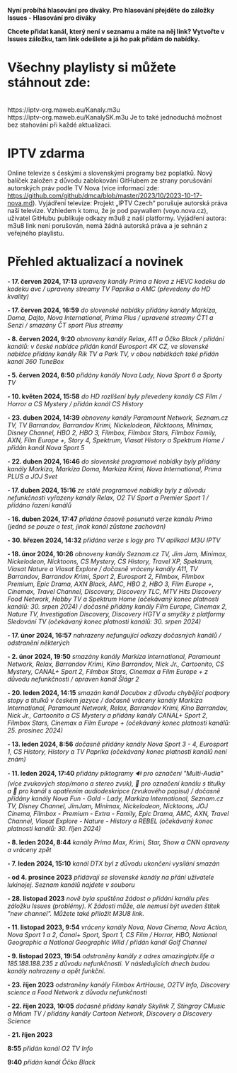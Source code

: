 **Nyní probíhá hlasování pro diváky. Pro hlasování přejděte do záložky Issues - Hlasování pro diváky**

**Chcete přidat kanál, který není v seznamu a máte na něj link? Vytvořte v Issues záložku, tam link odešlete a já ho pak přidám do nabídky.**
# Všechny playlisty si můžete stáhnout zde:
<br>
https://iptv-org.maweb.eu/Kanaly.m3u
<br>
https://iptv-org.maweb.eu/KanalySK.m3u
Je to také jednoduchá možnost bez stahování při každé aktualizaci.

# IPTV zdarma
Online televize s českými a slovenskými programy bez poplatků. Nový balíček založen z důvodu zablokování GitHubem ze strany porušování autorských práv podle TV Nova (více informací zde: https://github.com/github/dmca/blob/master/2023/10/2023-10-17-nova.md).
Vyjádření televize: Projekt „IPTV Czech“ porušuje autorská práva naší televize. Vzhledem k tomu, že je pod paywallem (voyo.nova.cz), uživatel GitHubu publikuje odkazy m3u8 z naší platformy. Vyjádření autora: m3u8 link není porušován, nemá žádná autorská práva a je sehnán z veřejného playlistu.

# Přehled aktualizací a novinek
**- 17. červen 2024, 17:13**
*upraveny kanály Prima a Nova z HEVC kodeku do kodeku avc / upraveny streamy TV Paprika a AMC (převedeny do HD kvality)*

**- 17. červen 2024, 16:59**
*do slovenské nabídky přidány kanály Markíza, Doma, Dajto, Nova International, Prima Plus / upravené streamy ČT1 a Senzi / smazány ČT sport Plus streamy*

**- 8. červen 2024, 9:20**
*obnoveny kanály Relax, A11 a Óčko Black / přidání kanálů: v české nabídce přidán kanál Eurosport 4K CZ, ve slovenské nabídce přidány kanály Rik TV a Park TV, v obou nabídkách také přidán kanál 360 TuneBox*

**- 5. červen 2024, 6:50**
*přidány kanály Nova Lady, Nova Sport 6 a Sporty TV*

**- 10. květen 2024, 15:58**
*do HD rozlišení byly převedeny kanály CS Film / Horror a CS Mystery / přidán kanál CS History*

**- 23. duben 2024, 14:39**
*obnoveny kanály Paramount Network, Seznam.cz TV, TV Barrandov, Barrandov Krimi, Nickelodeon, Nicktoons, Minimax, Disney Channel, HBO 2, HBO 3, Filmbox, Filmbox Stars, Filmbox Family, AXN, Film Europe +, Story 4, Spektrum, Viasat History a Spektrum Home / přidán kanál Nova Sport 5*

**- 22. duben 2024, 16:46**
*do slovenské programové nabídky byly přidány kanály Markíza, Markíza Doma, Markíza Krimi, Nova International, Prima PLUS a JOJ Svet*

**- 17. duben 2024, 15:16**
*ze stálé programové nabídky byly z důvodu nefunkčnosti vyřazeny kanály Relax, O2 TV Sport a Premier Sport 1 / přidáno řazení kanálů*

**- 16. duben 2024, 17:47**
*přidána časově posunutá verze kanálu Prima (jedná se pouze o test, jinak kanál zůstane zachován)*

**- 30. březen 2024, 14:32**
*přidána verze s logy pro TV aplikaci M3U IPTV*

**- 18. únor 2024, 10:26**
*obnoveny kanály Seznam.cz TV, Jim Jam, Minimax, Nickelodeon, Nicktoons, CS Mystery, CS History, Travel XP, Spektrum, Viasat Nature a Viasat Explore / dočasně vráceny kanály A11, TV Barrandov, Barrandov Krimi, Sport 2, Eurosport 2, Filmbox, Filmbox Premium, Epic Drama, AXN Black, AMC, HBO 2, HBO 3, Film Europe +, Cinemax, Travel Channel, Discovery, Discovery TLC, MTV Hits Discovery Food Network, Hobby TV a Spektrum Home (očekávaný konec platnosti kanálů: 30. srpen 2024) / dočasně přidány kanály Film Europe, Cinemax 2, Nature TV, Investigation Discovery, Discovery HGTV a smyčky z platformy Sledování TV (očekávaný konec platnosti kanálů: 30. srpen 2024)*

**- 17. únor 2024, 16:57**
*nahrazeny nefungující odkazy dočasných kanálů / odstranění některých*

**- 2. únor 2024, 19:50**
*smazány kanály Markíza International, Paramount Network, Relax, Barrandov Krimi, Kino Barrandov, Nick Jr., Cartoonito, CS Mystery, CANAL+ Sport 2, Filmbox Stars, Cinemax a Film Europe + z důvodu nefunkčnosti / opraven kanál Šlágr 2*

**- 20. leden 2024, 14:15**
*smazán kanál Docubox z důvodu chybějící podpory stopy a titulků v českém jazyce / dočasně vráceny kanály Markíza International, Paramount Network, Relax, Barrandov Krimi, Kino Barrandov, Nick Jr., Cartoonito a CS Mystery a přidány kanály CANAL+ Sport 2, Filmbox Stars, Cinemax a Film Europe + (očekávaný konec platnosti kanálů: 25. prosinec 2024)*

**- 13. leden 2024, 8:56**
*dočasně přidány kanály Nova Sport 3 - 4, Eurosport 1, CS History, History a TV Paprika (očekávaný konec platnosti kanálů není znám)*

**- 11. leden 2024, 17:40**
*přidány piktogramy 🔊 pro označení "Multi-Audia" (více zvukových stop/mono a stereo zvuk), 📜 pro označení kanálu s titulky a 🦻 pro kanál s opatřením audiodeskripce (zvukového popisu) / dočasně přidány kanály Nova Fun - Gold - Lady, Markíza International, Seznam.cz TV, Disney Channel, JimJam, Minimax, Nickelodeon, Nicktoons, JOJ Cinema, Filmbox - Premium - Extra - Family, Epic Drama, AMC, AXN, Travel Channel, Viasat Explore - Nature - History a REBEL (očekávaný konec platnosti kanálů: 30. říjen 2024)*

**- 8. leden 2024, 8:44**
*kanály Prima Max, Krimi, Star, Show a CNN opraveny a vráceny zpět*

**- 7. leden 2024, 15:10**
*kanál DTX byl z důvodu ukončení vysílání smazán*

**- od 4. prosince 2023**
*přidávají se slovenské kanály na přání uživatele lukinojej. Seznam kanálů najdete v souboru*

**- 28. listopad 2023**
*nově byla spuštěna žádost o přidání kanálu přes záložku Issues (problémy). K žádosti může, ale nemusí být uveden štítek "new channel". Můžete také přiložit M3U8 link.*

**- 11. listopad 2023, 9:54**
*vráceny kanály Nova, Nova Cinema, Nova Action, Nova Sport 1 a 2, Canal+ Sport, Sport 1, CS Film / Horror, HBO, National Geographic a National Geographic Wild / přidán kanál Golf Channel*

**- 9. listopad 2023, 19:54**
*odstraněny kanály z adres amazingiptv.life a 185.188.188.235 z důvodu nefunkčnosti. V následujících dnech budou kanály nahrazeny a opět funkční.*

**- 23. říjen 2023**
*odstraněny kanály Filmbox ArtHouse, O2TV Info, Discovery science a Food Network z důvodu nefunkčnosti*

**- 22. říjen 2023, 10:05**
*dočasně přidány kanály Skylink 7, Stingray CMusic a Mňam TV / přidány kanály Cartoon Network, Discovery a Discovery Science*

**- 21. říjen 2023**

**8:55**
*přidán kanál O2 TV Info*

**9:40**
*přidán kanál Óčko Black*
